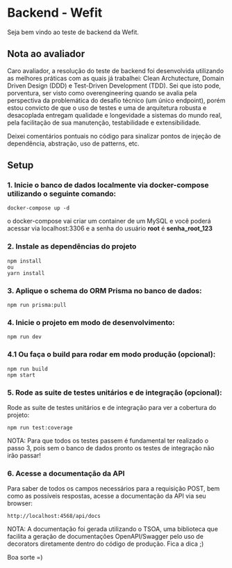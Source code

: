 # Backend - Wefit

Seja bem vindo ao teste de backend da Wefit.

## Nota ao avaliador

Caro avaliador, a resolução do teste de backend foi desenvolvida utilizando as melhores práticas com as quais
já trabalhei: Clean Archutecture, Domain Driven Design (DDD) e Test-Driven Development (TDD). Sei que isto pode,
porventura, ser visto como overengineering quando se avalia pela perspectiva da problemática do desafio técnico
(um único endpoint), porém estou convicto de que o uso de testes e uma de arquitetura robusta e desacoplada entregam
qualidade e longevidade a sistemas do mundo real, pela facilitação de sua manutenção, testabilidade e extensibilidade.

Deixei comentários pontuais no código para sinalizar pontos de injeção de dependência, abstração, uso de patterns, etc.

## Setup

### 1. Inicie o banco de dados localmente via docker-compose utilizando o seguinte comando:

    docker-compose up -d

o docker-compose vai criar um container de um MySQL e você poderá acessar via localhost:3306 e a senha do usuário **root** é **senha_root_123**

### 2. Instale as dependências do projeto

    npm install
    ou
    yarn install

### 3. Aplique o schema do ORM Prisma no banco de dados:

    npm run prisma:pull

### 4. Inicie o projeto em modo de desenvolvimento:

    npm run dev

### 4.1 Ou faça o build para rodar em modo produção (opcional):

    npm run build
    npm start

### 5. Rode as suite de testes unitários e de integração (opcional):

Rode as suite de testes unitários e de integração para ver a cobertura do projeto:

    npm run test:coverage

NOTA: Para que todos os testes passem é fundamental ter realizado o passo 3, pois sem o banco
de dados pronto os testes de integração não irão passar!

### 6. Acesse a documentação da API

Para saber de todos os campos necessários para a requisição POST, bem como as possíveis respostas, acesse a documentação da API via seu browser:

    http://localhost:4568/api/docs

NOTA: A documentação foi gerada utilizando o TSOA, uma biblioteca que facilita a geração de documentações
OpenAPI/Swagger pelo uso de decorators diretamente dentro do código de produção. Fica a dica ;)

Boa sorte =)
